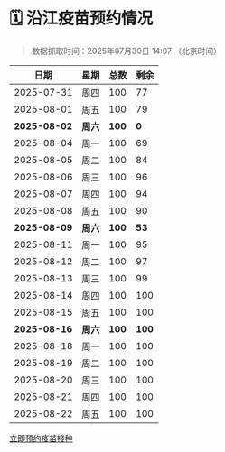 # 🗓️ 沿江疫苗预约情况

> 数据抓取时间：2025年07月30日 14:07 （北京时间）

| 日期 | 星期 | 总数 | 剩余 |
|------|------|------|------|
| 2025-07-31 | 周四 | 100 | 77 |
| 2025-08-01 | 周五 | 100 | 79 |
| **2025-08-02** | **周六** | **100** | **0** |
| 2025-08-04 | 周一 | 100 | 69 |
| 2025-08-05 | 周二 | 100 | 84 |
| 2025-08-06 | 周三 | 100 | 96 |
| 2025-08-07 | 周四 | 100 | 94 |
| 2025-08-08 | 周五 | 100 | 90 |
| **2025-08-09** | **周六** | **100** | **53** |
| 2025-08-11 | 周一 | 100 | 95 |
| 2025-08-12 | 周二 | 100 | 97 |
| 2025-08-13 | 周三 | 100 | 99 |
| 2025-08-14 | 周四 | 100 | 100 |
| 2025-08-15 | 周五 | 100 | 100 |
| **2025-08-16** | **周六** | **100** | **100** |
| 2025-08-18 | 周一 | 100 | 100 |
| 2025-08-19 | 周二 | 100 | 100 |
| 2025-08-20 | 周三 | 100 | 100 |
| 2025-08-21 | 周四 | 100 | 100 |
| 2025-08-22 | 周五 | 100 | 100 |


<div class="button-container">
<a class="btn" href="http://yfzweb.ishequ.net/#/login" target="_blank">立即预约疫苗接种</a>
</div>
